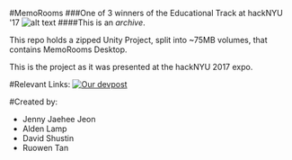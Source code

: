 #MemoRooms
###One of 3 winners of the Educational Track at hackNYU '17
![alt text](https://challengepost-s3-challengepost.netdna-ssl.com/photos/production/challenge_photos/000/474/999/datas/full_width.png "hackNYU 2017")
####This is an *archive*.

This repo holds a zipped Unity Project, split into ~75MB volumes, that contains MemoRooms Desktop.

This is the project as it was presented at the hackNYU 2017 expo.

#Relevant Links:
[![Our devpost](https://devpost-challengepost.netdna-ssl.com/assets/reimagine2/devpost-logo-646bdf6ac6663230947a952f8d354cad.svg)](https://devpost.com/software/memorooms)

#Created by:
* Jenny Jaehee Jeon
* Alden Lamp
* David Shustin
* Ruowen Tan
